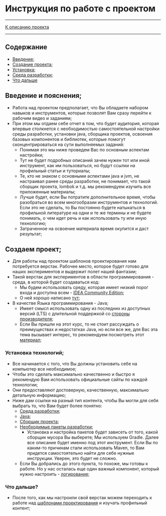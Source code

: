 # Инструкция по работе с проектом
***
[К описанию проекта](../../../src/main/README.md)
***
## Содержание
* [Введение](#введение-и-пояснения);
* [Создание проекта](#создаем-проект);
* [Установка](#установка-технологий);
* [Среда разработки](#добавляем-сборщик);
* [Что дальше](#что-дальше)

## Введение и пояснения;
* Работа над проектом предполагает, что Вы обладаете набором навыков и инструментов, 
которые позволят Вам сразу перейти к рабочим видео и заданиям;
* При этом мы отдаем себе отчет в том, что будет аудитория, 
которая впервые столкнется с необходимостью самостоятельной настройки среды разработки, установки java, сборщика проектов, 
освоения базовых компонентов и библиотек, которые помогут сконцентрироваться на сути выполняемых заданий:
  * Понимая это мы ниже проведем Вас по основным аспектам настройки;
  * Тут не будет подробных описаний зачем нужен тот или иной инструмент, как им пользоваться, но будут ссылки на профильный статьи и туториалы;
  * Те, кто не знаком с основными аспектами java и jvm, не настраивал ранее среды разработки, не понимает, 
  что такой сборщик проекта, lombok и т.д. мы рекомендуем изучить все приложенные материалы; 
  * Лучше будет, если Вы потратите дополнительное время, чтобы разобраться во всем многообразии инструментов и технологий. 
  Если это не сделать, то Вы постоянно будете натыкаться в профильной литературе на одни и те же термины и не будете понимать, о чем идет речь и как использовать ту или иную технологию;
  * Затраченное на освоение материала время окупится и даст результат;

## Создаем проект;
* Для работы над проектом шаблонов проектирования нам потребуется верстак. 
Рабочее место, которое будет готово для наших экспериментов и выдержит полет нашей фантазии;
* Такой верстак для экспериментов в области программирования - среда, в которой будет создаваться код:
  * Мы будем использовать среду, которая имеет низкий порог входа и доступна всем - [IDEA Community Edition](https://www.jetbrains.com/ru-ru/idea/download/?section=linux);
  * О ней хорошо написано [тут](https://javarush.com/groups/posts/intellij-idea);
* В качестве Языка программирования - Java;
  * Имеет смысл использовать одну из последних из доступных версий (LTS) с длительной поддержкой со [стороны производителя](https://en.wikipedia.org/wiki/Java_version_history);
  * Если Вы пришли на этот курс, то не стоит рассуждать о преимуществах и недостатках Java, но если все же, для Вас эта тема вызывает интерес, то рекомендуем посмотреть этот [материал](https://habr.com/ru/companies/yandex/articles/481688/);

### Установка технологий;
* Все начинается с того, что Вы должны установить себе на компьютер все необходимое;
* Чтобы это сделать максимально качественно и быстро я рекомендую Вам использовать официальные сайты по каждой технологии;
* Они предоставляют достоверную, качественную, максимально детальную информацию;
* Ниже дам ссылки на разный тип контента, чтобы Вы могли для себя выбрать то, что Вам будет более понятно:
  * [Среда разработки](https://www.jetbrains.com/help/idea/installation-guide.html);
  * [Java](https://skillbox.ru/media/base/kak_ustanovit_jdk_i_sredu_razrabotki_intellij_idea/);
  * [Сборщик проекта](ProjectCollector.md);
  * [Необходимые пакеты разработки](Component.md);
    * Установка и настройка пакетов будет зависеть от того, какой сборщик мусора Вы выберете;
    Мы используем Gradle. 
    Далее все описание будет именно под этот инструмент. 
    Если Вы по каким-то причинам стали использовать Maven, то Вам придется 
    самостоятельно найти для себе нужные инструкции. Уверен, это будет не сложно.
  * Если Вы добрались до этого пункта, то похоже, мы готовы к работе. Но у нас осталась еще один важный компонент, который нужно настроить - [логирование](Log.md);

### Что дальше?
* После того, как мы настроили свой верстак можем переходить к работе над [шаблонами проектирования](../java/org/nikitinia/patterns) и изучать профильный контент;